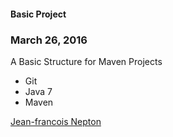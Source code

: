 #### Basic Project

### March 26, 2016

A Basic Structure for Maven Projects

* Git
* Java 7
* Maven

[Jean-francois Nepton](http://sqasolution.com)
